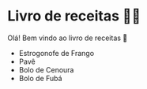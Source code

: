 # Livro de receitas :man_cook:

Olá! Bem vindo ao livro de receitas :wave:

 - Estrogonofe de Frango
 - Pavê
 - Bolo de Cenoura
 - Bolo de Fubá

